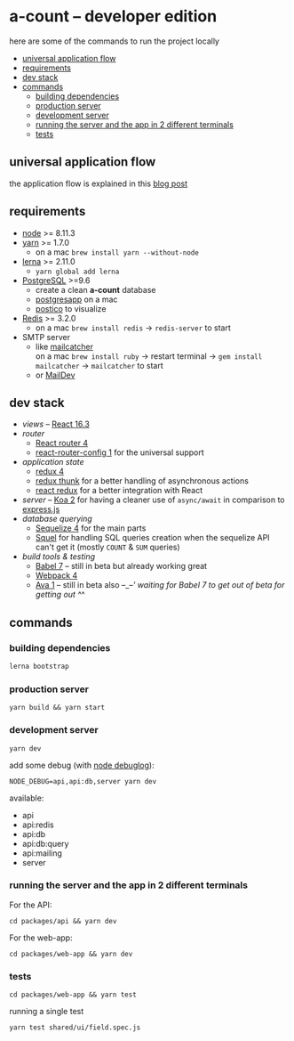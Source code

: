 # a-count – developer edition

here are some of the commands to run the project locally

<!-- START doctoc generated TOC please keep comment here to allow auto update -->
<!-- DON'T EDIT THIS SECTION, INSTEAD RE-RUN doctoc TO UPDATE -->


- [universal application flow](#universal-application-flow)
- [requirements](#requirements)
- [dev stack](#dev-stack)
- [commands](#commands)
  - [building dependencies](#building-dependencies)
  - [production server](#production-server)
  - [development server](#development-server)
  - [running the server and the app in 2 different terminals](#running-the-server-and-the-app-in-2-different-terminals)
  - [tests](#tests)

<!-- END doctoc generated TOC please keep comment here to allow auto update -->

## universal application flow

the application flow is explained in this [blog post](https://hiswe.github.io/2018/08-universal-application/)

## requirements

- [node](http://nodejs.org/download/) >= 8.11.3
- [yarn](https://yarnpkg.com/lang/en/) >= 1.7.0
  - on a mac `brew install yarn --without-node`
- [lerna](https://lernajs.io/#getting-started) >= 2.11.0
  - `yarn global add lerna`
- [PostgreSQL](https://www.postgresql.org/) >=9.6
  - create a clean **a-count** database
  - [postgresapp](http://postgresapp.com/) on a mac
  - [postico](https://eggerapps.at/postico/) to visualize
- [Redis](https://redis.io/) >= 3.2.0
  - on a mac `brew install redis` → `redis-server` to start
- SMTP server
  - like [mailcatcher](https://mailcatcher.me/)  
    on a mac `brew install ruby` → restart terminal → `gem install mailcatcher` → `mailcatcher` to start
  - or [MailDev](https://github.com/djfarrelly/MailDev)

## dev stack

- _views_ – [React 16.3](https://reactjs.org/)
- _router_
  - [React router 4](https://reacttraining.com/react-router/)
  - [react-router-config 1](https://www.npmjs.com/package/react-router-config) for the universal support
- _application state_
  - [redux 4](https://redux.js.org/)
  - [redux thunk](https://www.npmjs.com/package/redux-thunk) for a better handling of asynchronous actions
  - [react redux](https://github.com/reactjs/react-redux) for a better integration with React
- _server_ – [Koa 2](http://koajs.com/) for having a cleaner use of `async/await` in comparison to [express.js](https://expressjs.com/)
- _database querying_
  - [Sequelize 4](http://docs.sequelizejs.com/) for the main parts
  - [Squel](https://hiddentao.com/squel/) for handling SQL queries creation when the sequelize API can't get it (mostly `COUNT` & `SUM` queries)
- _build tools & testing_
  - [Babel 7](http://babeljs.io/) – still in beta but already working great
  - [Webpack 4](https://webpack.js.org/)
  - [Ava 1](https://github.com/avajs/ava) – still in beta also –\__–' waiting for Babel 7 to get out of beta for getting out ^_^

## commands

### building dependencies

```sh
lerna bootstrap
```

### production server

```
yarn build && yarn start
```

### development server

```
yarn dev
```

add some debug (with [node debuglog](https://nodejs.org/dist/latest-v8.x/docs/api/util.html#util_util_debuglog_section)):

```
NODE_DEBUG=api,api:db,server yarn dev
```

available:

- api
- api:redis
- api:db
- api:db:query
- api:mailing
- server

### running the server and the app in 2 different terminals

For the API:

```
cd packages/api && yarn dev
```

For the web-app:

```
cd packages/web-app && yarn dev
```

### tests

```
cd packages/web-app && yarn test
```

running a single test

```
yarn test shared/ui/field.spec.js
```
